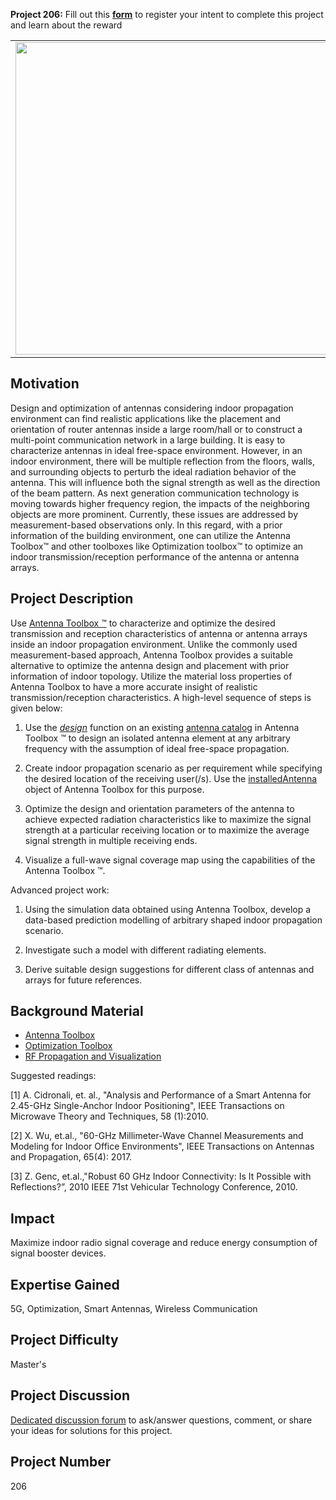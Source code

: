 **Project 206:** Fill out this <strong>[form](https://forms.office.com/Pages/ResponsePage.aspx?id=ETrdmUhDaESb3eUHKx3B5lOTzSa_A6lPqq2LJKzvpM5UMTBZRkc4UTRETjFERVRDWllQRE40OUFSQS4u)</strong> to  register your intent to complete this project and learn about the reward

<table>
<td><img src="https://gist.githubusercontent.com/robertogl/e0115dc303472a9cfd52bbbc8edb7665/raw/9d08368ee566e9c9d80087616e2710dd744502b6/indoor_propagation.jpg"  width=500 /></td>
<td><p><h1>Optimizing Antenna Performance in an Indoor Propagation Environment</h1></p>
<p> Design an antenna to optimize transmission and reception in indoor environment</p>
</table>

## Motivation

Design and optimization of antennas considering indoor propagation environment can find realistic applications like the placement and orientation of router antennas inside a large room/hall or to construct a multi-point communication network in a large building. It is easy to characterize antennas in ideal free-space environment. However, in an indoor environment, there will be multiple reflection from the floors, walls, and surrounding objects to perturb the ideal radiation behavior of the antenna. This will influence both the signal strength as well as the direction of the beam pattern. As next generation communication technology is moving towards higher frequency region, the impacts of the neighboring objects are more prominent. Currently, these issues are addressed by measurement-based observations only. In this regard, with a prior information of the building environment, one can utilize the Antenna Toolbox™ and other toolboxes like Optimization toolbox™ to optimize an indoor transmission/reception performance of the antenna or antenna arrays. 

## Project Description

Use [Antenna Toolbox ™](https://www.mathworks.com/products/antenna.html) to characterize and optimize the desired transmission and reception characteristics of antenna or antenna arrays inside an indoor propagation environment. Unlike the commonly used measurement-based approach, Antenna Toolbox provides a suitable alternative to optimize the antenna design and placement with prior information of indoor topology. Utilize the material loss properties of Antenna Toolbox to have a more accurate insight of realistic transmission/reception characteristics. A high-level sequence of steps is given below: 

1. Use the [*design*](https://www.mathworks.com/help/antenna/ref/design.html) function on an existing [antenna  catalog]( https://www.mathworks.com/help/antenna/antenna-catalog.html) in Antenna Toolbox ™ to design an isolated antenna element at any arbitrary frequency with the assumption of ideal free-space propagation.  

2. Create indoor propagation scenario as per requirement while specifying the desired location of the receiving user(/s). Use the [installedAntenna](https://www.mathworks.com/help/antenna/ref/installedantenna.html) object of Antenna Toolbox for this purpose. 

3. Optimize the design and orientation parameters of the antenna to achieve expected radiation characteristics like to maximize the signal strength at a particular receiving location or to maximize the average signal strength in multiple receiving ends.  

4. Visualize a full-wave signal coverage map using the capabilities of the Antenna Toolbox ™.  

Advanced project work: 

1. Using the simulation data obtained using Antenna Toolbox, develop a data-based prediction modelling of arbitrary shaped indoor propagation scenario.  

2. Investigate such a model with different radiating elements.  

3. Derive suitable design suggestions for different class of antennas and arrays for future references. 

## Background Material

- [Antenna Toolbox](https://www.mathworks.com/help/antenna/)
- [Optimization Toolbox](https://www.mathworks.com/products/optimization.html)
- [RF Propagation and Visualization](https://www.mathworks.com/help/antenna/gs/rf-propagation-and-visualization.html)

Suggested readings:

[1] A. Cidronali, et. al., "Analysis and Performance of a Smart Antenna for 2.45-GHz Single-Anchor Indoor Positioning", IEEE Transactions on Microwave Theory and Techniques, 58 (1):2010. 

[2] X. Wu, et.al., "60-GHz Millimeter-Wave Channel Measurements and Modeling for Indoor Office Environments", IEEE Transactions on Antennas and Propagation, 65(4): 2017. 

[3] Z. Genc, et.al.,"Robust 60 GHz Indoor Connectivity: Is It Possible with Reflections?”, 2010 IEEE 71st Vehicular Technology Conference, 2010. 

## Impact

Maximize indoor radio signal coverage and reduce energy consumption of signal booster devices.

## Expertise Gained 

5G, Optimization, Smart Antennas, Wireless Communication


## Project Difficulty

Master's

## Project Discussion

[Dedicated discussion forum](https://github.com/mathworks/MathWorks-Excellence-in-Innovation/discussions/37) to ask/answer questions, comment, or share your ideas for solutions for this project.

## Project Number

206
